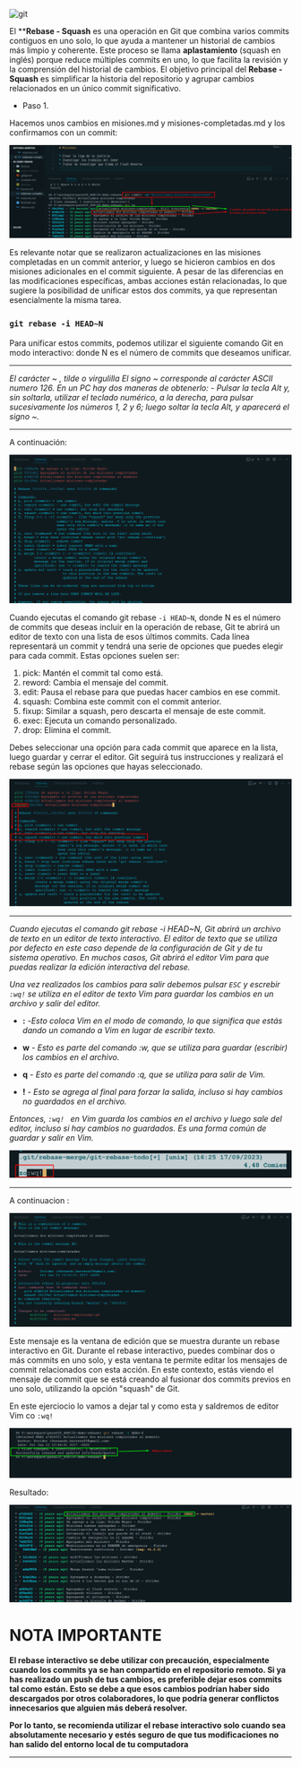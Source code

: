 ![git](https://git-scm.com/images/logos/1color-darkbg@2x.png)

El ****Rebase - Squash** es una operación en Git que combina varios commits contiguos en uno solo, lo que ayuda a mantener un historial de cambios más limpio y coherente. Este proceso se llama **aplastamiento** (squash en inglés) porque reduce múltiples commits en uno, lo que facilita la revisión y la comprensión del historial de cambios. El objetivo principal del **Rebase - Squash** es simplificar la historia del repositorio y agrupar cambios relacionados en un único commit significativo.

* Paso 1.

Hacemos unos cambios en misiones.md y misiones-completadas.md y los confirmamos con un commit:

![inicio](/img/506_inicio.png)

Es relevante notar que se realizaron actualizaciones en las misiones completadas en un commit anterior, y luego se hicieron cambios en dos misiones adicionales en el commit siguiente. A pesar de las diferencias en las modificaciones específicas, ambas acciones están relacionadas, lo que sugiere la posibilidad de unificar estos dos commits, ya que representan esencialmente la misma tarea.


### `git rebase -i HEAD~N` 

Para unificar estos commits, podemos utilizar el siguiente comando Git en modo interactivo: donde N es el número de commits que deseamos unificar.
***
*El carácter ~ , tilde o virgulilla El signo ~ corresponde al carácter ASCII numero 126. En un PC hay dos maneras de obtenerlo: - Pulsar la tecla Alt y, sin soltarla, utilizar el teclado numérico, a la derecha, para pulsar sucesivamente los números 1, 2 y 6; luego soltar la tecla Alt, y aparecerá el signo ~.*
***

A continuación: 

![cuadro](/img/506_head~.png)

Cuando ejecutas el comando git rebase `-i HEAD~N`, donde N es el número de commits que deseas incluir en la operación de rebase, Git te abrirá un editor de texto con una lista de esos últimos commits. Cada línea representará un commit y tendrá una serie de opciones que puedes elegir para cada commit. Estas opciones suelen ser:

1. pick: Mantén el commit tal como está.
2. reword: Cambia el mensaje del commit.
3. edit: Pausa el rebase para que puedas hacer cambios en ese commit.
4. squash: Combina este commit con el commit anterior.
5. fixup: Similar a squash, pero descarta el mensaje de este commit.
6. exec: Ejecuta un comando personalizado.
7. drop: Elimina el commit.

Debes seleccionar una opción para cada commit que aparece en la lista, luego guardar y cerrar el editor. Git seguirá tus instrucciones y realizará el rebase según las opciones que hayas seleccionado.

![squash](/img/506_squash.png)

***
*Cuando ejecutas el comando git rebase -i HEAD~N, Git abrirá un archivo de texto en un editor de texto interactivo. El editor de texto que se utiliza por defecto en este caso depende de la configuración de Git y de tu sistema operativo. En muchos casos, Git abrirá el editor Vim para que puedas realizar la edición interactiva del rebase.*

*Una vez realizados los  cambios para salir debemos pulsar `ESC` y escrebir  `:wq!` se utiliza en el editor de texto Vim para guardar los cambios en un archivo y salir del editor.*

* **:** -*Esto coloca Vim en el modo de comando, lo que significa que estás dando un comando a Vim en lugar de escribir texto.*

* **w** - *Esto es parte del comando :w, que se utiliza para guardar (escribir) los cambios en el archivo.*

* **q** - *Esto es parte del comando :q, que se utiliza para salir de Vim.*

* **!** - *Esto se agrega al final para forzar la salida, incluso si hay cambios no guardados en el archivo.*

*Entonces, `:wq! ` en Vim guarda los cambios en el archivo y luego sale del editor, incluso si hay cambios no guardados. Es una forma común de guardar y salir en Vim.*

 ![:wq!](/img/506_wq!.png)

***

A continuacion : 

![squash](/img/506_squash-commits.png)

Este mensaje es la ventana de edición que se muestra durante un rebase interactivo en Git. Durante el rebase interactivo, puedes combinar dos o más commits en uno solo, y esta ventana te permite editar los mensajes de commit relacionados con esta acción. En este contexto, estás viendo el mensaje de commit que se está creando al fusionar dos commits previos en uno solo, utilizando la opción "squash" de Git.

En este ejerciocio lo vamos a dejar tal y como esta y saldremos de editor Vim co `:wq!`

![rebase squash exitoso](/img/506_rebase-squesh-exitoso.png)

Resultado:

![resultado squash](/img/506_resultado-squash.png)

# NOTA IMPORTANTE

**El rebase interactivo se debe utilizar con precaución, especialmente cuando los commits ya se han compartido en el repositorio remoto. Si ya has realizado un push de tus cambios, es preferible dejar esos commits tal como están. Esto se debe a que esos cambios podrían haber sido descargados por otros colaboradores, lo que podría generar conflictos innecesarios que alguien más deberá resolver.**

**Por lo tanto, se recomienda utilizar el rebase interactivo solo cuando sea absolutamente necesario y estés seguro de que tus modificaciones no han salido del entorno local de tu computadora**
***

